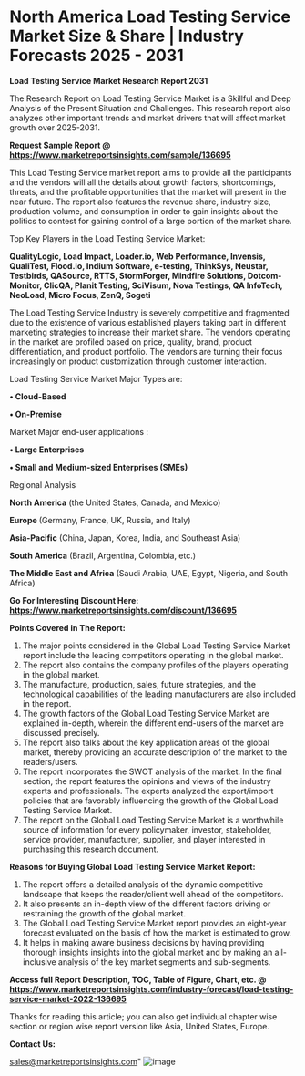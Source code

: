 # North America Load Testing Service Market Size & Share | Industry Forecasts 2025 - 2031

<strong>Load Testing Service Market Research Report 2031</strong>

The Research Report on Load Testing Service Market is a Skillful and Deep Analysis of the Present Situation and Challenges. This research report also analyzes other important trends and market drivers that will affect market growth over 2025-2031.

<strong>Request Sample Report @ <a href=https://www.marketreportsinsights.com/sample/136695>https://www.marketreportsinsights.com/sample/136695</a></strong>

This Load Testing Service market report aims to provide all the participants and the vendors will all the details about growth factors, shortcomings, threats, and the profitable opportunities that the market will present in the near future. The report also features the revenue share, industry size, production volume, and consumption in order to gain insights about the politics to contest for gaining control of a large portion of the market share.

Top Key Players in the Load Testing Service Market:

<strong>QualityLogic, Load Impact, Loader.io, Web Performance, Invensis, QualiTest, Flood.io, Indium Software, e-testing, ThinkSys, Neustar, Testbirds, QASource, RTTS, StormForger, Mindfire Solutions, Dotcom-Monitor, ClicQA, Planit Testing, SciVisum, Nova Testings, QA InfoTech, NeoLoad, Micro Focus, ZenQ, Sogeti</strong>

The Load Testing Service Industry is severely competitive and fragmented due to the existence of various established players taking part in different marketing strategies to increase their market share. The vendors operating in the market are profiled based on price, quality, brand, product differentiation, and product portfolio. The vendors are turning their focus increasingly on product customization through customer interaction.

Load Testing Service Market Major Types are:

<strong>• Cloud-Based

• On-Premise</strong>

Market Major end-user applications :

<strong>• Large Enterprises

• Small and Medium-sized Enterprises (SMEs)</strong>

Regional Analysis

</u><strong><b>North America</b></strong> (the United States, Canada, and Mexico)

<strong><b>Europe </b></strong>(Germany, France, UK, Russia, and Italy)

<strong><b>Asia-Pacific</b></strong> (China, Japan, Korea, India, and Southeast Asia)

<strong><b>South America</b></strong> (Brazil, Argentina, Colombia, etc.)

<strong><b>The Middle East and Africa</b></strong> (Saudi Arabia, UAE, Egypt, Nigeria, and South Africa)

<strong>Go For Interesting Discount Here: <a href=https://www.marketreportsinsights.com/discount/136695>https://www.marketreportsinsights.com/discount/136695</a></strong>

<strong>Points Covered in The Report:</strong>
<ol>
  <li>The major points considered in the Global Load Testing Service Market report include the leading competitors operating in the global market.</li>
  <li>The report also contains the company profiles of the players operating in the global market.</li>
  <li>The manufacture, production, sales, future strategies, and the technological capabilities of the leading manufacturers are also included in the report.</li>
  <li>The growth factors of the Global Load Testing Service Market are explained in-depth, wherein the different end-users of the market are discussed precisely.</li>
  <li>The report also talks about the key application areas of the global market, thereby providing an accurate description of the market to the readers/users.</li>
  <li>The report incorporates the SWOT analysis of the market. In the final section, the report features the opinions and views of the industry experts and professionals. The experts analyzed the export/import policies that are favorably influencing the growth of the Global Load Testing Service Market.</li>
  <li>The report on the Global Load Testing Service Market is a worthwhile source of information for every policymaker, investor, stakeholder, service provider, manufacturer, supplier, and player interested in purchasing this research document.</li>
</ol>
<strong>Reasons for Buying Global Load Testing Service Market Report:</strong>

<ol>
  <li>The report offers a detailed analysis of the dynamic competitive landscape that keeps the reader/client well ahead of the competitors.</li>
  <li>It also presents an in-depth view of the different factors driving or restraining the growth of the global market.</li>
  <li>The Global Load Testing Service Market report provides an eight-year forecast evaluated on the basis of how the market is estimated to grow.</li>
  <li>It helps in making aware business decisions by having providing thorough insights insights into the global market and by making an all-inclusive analysis of the key market segments and sub-segments.</li>
</ol>
<strong>Access full Report Description, TOC, Table of Figure, Chart, etc. @ <a href=https://www.marketreportsinsights.com/industry-forecast/load-testing-service-market-2022-136695>https://www.marketreportsinsights.com/industry-forecast/load-testing-service-market-2022-136695</a></strong>


Thanks for reading this article; you can also get individual chapter wise section or region wise report version like Asia, United States, Europe.

<strong>Contact Us:</strong>

sales@marketreportsinsights.com"
![image](https://github.com/user-attachments/assets/861cf1b5-6557-4a23-b872-277eb5eb56ce)

